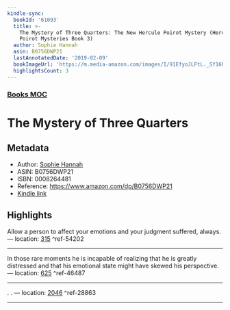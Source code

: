 ```yaml
---
kindle-sync:
  bookId: '61093'
  title: >-
    The Mystery of Three Quarters: The New Hercule Poirot Mystery (Hercule
    Poirot Mysteries Book 3)
  author: Sophie Hannah
  asin: B0756DWP21
  lastAnnotatedDate: '2019-02-09'
  bookImageUrl: 'https://m.media-amazon.com/images/I/91EfyoJLFtL._SY160.jpg'
  highlightsCount: 3
---  
```

### [Books MOC](Books%20MOC.md)
# The Mystery of Three Quarters
## Metadata
* Author: [Sophie Hannah](https://www.amazon.comundefined)
* ASIN: B0756DWP21
* ISBN: 0008264481
* Reference: https://www.amazon.com/dp/B0756DWP21
* [Kindle link](kindle://book?action=open&asin=B0756DWP21)

## Highlights
Allow a person to affect your emotions and your judgment suffered, always. — location: [315](kindle://book?action=open&asin=B0756DWP21&location=315) ^ref-54202

---
In those rare moments he is incapable of realizing that he is greatly distressed and that his emotional state might have skewed his perspective. — location: [625](kindle://book?action=open&asin=B0756DWP21&location=625) ^ref-46487

---
. . — location: [2046](kindle://book?action=open&asin=B0756DWP21&location=2046) ^ref-28863

---

